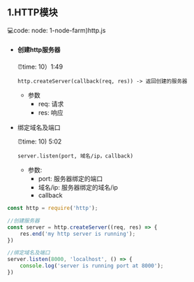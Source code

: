 ## 1.HTTP模块

💻code: node: 1-node-farm)http.js

* #### 创建http服务器

  ⏰time: 10）1:49

  `http.createServer(callback(req, res)) -> 返回创建的服务器`

  * 参数
    * req: 请求
    * res: 响应

* 绑定域名及端口

  ⏰time: 10) 5:02

  `server.listen(port, 域名/ip，callback)`

  * 参数:
    * port: 服务器绑定的端口
    * 域名/ip: 服务器绑定的域名/ip
    * callback

```javascript
const http = require('http');

//创建服务器
const server = http.createServer((req, res) => {
    res.end('my http server is running');
})

//绑定域名及端口
server.listen(8000, 'localhost', () => {
    console.log('server is running port at 8000');
})
```

